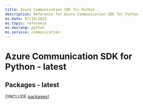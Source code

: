 ```yaml
---
title: Azure Communication SDK for Python
description: Reference for Azure Communication SDK for Python
ms.date: 07/18/2025
ms.topic: reference
ms.devlang: python
ms.service: communication
---
```

# Azure Communication SDK for Python - latest
## Packages - latest
[!INCLUDE [packages](communication-index.md)]